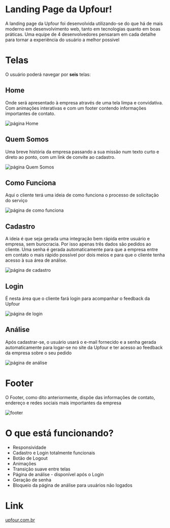 # Landing Page da Upfour!

A landing page da Upfour foi desenvolvida utilizando-se do que há de mais moderno em desenvolvimento web, tanto em tecnologias quanto em boas práticas.
Uma equipe de 4 desenvolvedores pensaram em cada detalhe para tornar a experiência do usuário a melhor possível


# Telas

O usuário poderá navegar por **seis** telas:

## Home

Onde será apresentado à empresa através de uma tela limpa e convidativa. Com animações interativas e com um footer contendo informações importantes de contato.

![página Home](https://lh3.googleusercontent.com/SY78g6F-IyR5cp8Sfj3oqpKXcjm6utrzT0HTjIcG3R8tjjHudpDQL8rpIt3YhuPUmkdPo-rPHvn31ZDWr_e5FWZMNUMS6qYvAZTc5IZSEkMjRJ8B9w5sNm8Vzb3N8BrH5kaaD3cSWI-G8Z1qCg8YcH_1FgsvHn1q8FvJc1h4XXQecvvPP78Vt3SJkE_DELw8fymcqQX3JEWex6WiTttkgm1pXVh_udnWDuyVkKFKYV17EdRYBmtNZjd_ZosuXb5kQF4HywR5OUpmoIU773HU_Ni_UKQCrszVqEXCKljtwdxutCTbTNYuRQEbzb6xodmEIL0GCmQ4Azes5efjFO9IeWomMZGV88JAEsxXHua4AupOOzM-CtSNKUDJeQvwZblJ8YT5jhOfR49fq3Mn2J4mDegK1-GphgK5Ukm2NSNi6bEPZaOCvipmuD4qTWY_0wHgnt6BtYqZBoHgPEHtYdw6sdm-Oc88PlnUsDg-JMxJbOtX1gjU66FPh6SW6etVoadM_BkSnlKvDCF3rIDMaYLRigms08_A9KJNRHKQJu-mph9Fz7GlhGLcS1fT7dGWaUEHs7q0O_sT-_rwTFWGEFwWFBB1FmOLnfxtYEPKqSPhfredV1BFZJApJTBQAd1IRjv6kkv-XWx4x_G9DBg22ZILtZ0bosVVETpX2vCwFz-zhL3xxoPClapc2Oye_rn9hFwWeJiKfXuweWvcddx7TVyhCQ=w1366-h637-no?authuser=0)

## Quem Somos

Uma breve história da empresa passando a sua missão num texto curto e direto ao ponto, com um link de convite ao cadastro.

![página Quem Somos](https://lh3.googleusercontent.com/lyd10Izu_X5SG7Z3ISQ84fQJsU7uYBnmao1cr9pH3o8fwB7nApQr5MjMapoE7ytCcg3XOZe_Fv0OQCMz3PW5drV5lvOJ-DujP50_VdbUneTS4uEKDxYbWcZCk7yJpkeUxAKrd4go12iHn2EUsabzPpLAG_AXNWB9bfu1b_HRVusQ-LJ2AOikYX449E5DyS_OxI9SWHJaIvvjjWcE7dhUVuidB9DNDO_G6UyFqcU_WfdZEksdZyrd0mDzyaBWw3v6Jsz3e6u7oPEMh9Nt3OdBhUVkqX30HT9UFs8hWxyGDhIHgYz2oXGrUot0BXUJiEopDQXRNl5H7TfeNuf2r4X8lTgss_8pFDjAqIrnue-56QePKSBgWCwt2v6A7XT014g_YSWgcJKT1jA6JRon7y6jzDvMLKEt-S_iXprJl0RoNHSxZNFtVdVyLC0QYrGEJ_FinUStpQryKEeNv8hZoYYarp3dlslqipmLQpBJXLtHCOajA3t6Y1iM360hA2-MvWj2GIoKeCkx8sCK0tjD91OoAI0b_-Us8gdqyVI63shrbPJ970orwiwL1c2YHz2SiOsowpLPOYUK7FKv0NxxMn_hIXZzS6b8bIJ41bv1CEOuZlHMovYBRPxR4QAmDow4vq1jnA3-OHycpDa5-FYfefoS57aEW_oWoO4QCCW3fma5z_3RLczuN5aQxGbAfEjBuCp4bsWNSCk68BUdBc_EnL4hLQ=w1355-h568-no?authuser=0)


## Como Funciona

Aqui o cliente terá uma ideia de como funciona o processo de solicitação do serviço

![página de como funciona](https://lh3.googleusercontent.com/yiRN4gKxfZzP2RtK1mvT6UR3Dv0mLCbRrCx5P25R3nV0hjXgoCzQRHD2f6Omsli9__z9FwnuOPrtU_C5yNaYrA7ieW5w3PkxAJrBHBjCpD5r6Tvhid9TKCyXUHQ1h6EvDai3JXG0IWVUH5nKuXOiGqhGJRBeaTWQaJSB6188LfcjsB-9VH5T5RGGvxnUjRqswIs6zAjpggwTkfW9QqIJnPYuW5-cnL9CuDWA6GeXNGi1vYsrIViqMz5L3Bo4vkNVU8qDDm9Kl5-HFe6aqN9_QrldFssbsZS8m99lREwtHSv942URk7vtXgAPJ7F7gzTdo5wJMWuZUHUqmBlK1y6N4ff36EXYp_OyQt35YWbSEvod1Pu8SIc30h9zjua_k-KpYOJy42-voCGfSBiaDPcTCaflglZkTpWXg16t8FxzOPqDP-5QIZjlwQlzfbgLwdcJSilLAA9YVbVDknbkRG8frnzcBlXcdf-9z25e0d3AOEYKnpTrA3W0LwYz8zeAUZiWw0NaTkIBBSoXGFmkEYEU36Bud-KFU1S_WIPNOXF4-1y4Y0HWlkHz3kJe-T2Hivcpn0-sCxhwTF9bS22Tej0bLyl8pFtWTnpMWkcLnsOL1Y1pV9XJDZsAi9_3YwI8Sq4C5oafYMbTL2UwfJp565wrI5hTaXJH8NQS5HYwHkpBIkNFAM7iezKm1QHb1bvMuyhYPSVNJEg7d4A7dBy6Mmis2Q=w1366-h633-no?authuser=0)

## Cadastro

A ideia é que seja gerada uma integração bem rápida entre usuário e empresa, sem burocracia. Por isso apenas três dados são pedidos ao cliente. Uma senha é gerada automaticamente para que a empresa entre em contato o mais rápido possível por dois meios e para que o cliente tenha acesso à sua área de análise.

![página de cadastro](https://lh3.googleusercontent.com/YxYabZ8R0cjp6ct0qJ11UEotW9xIe7AZW4joGYtr6Bu80XbBS3gJO2g_h6RY95QkpJ2UpqI_cchV8eg6fYnyhJPLEmQL3eYwRo5KnYG-_ZiYVedSmnmA8w8iWPfNhHWth-9PMM-XGd9-W4kfhuV_9ePJL0SJqNgJJ-tGRsYflLUKO3D-Z3Fo-rO2K195t_qOod9HIUrKrjuhbgRkDmzAVKIyHh8nhvha6bpl9TQATUjdG8D9begf3vABtZ8j3qmUshxlMpRSnXDEmoAyNmEdEyK_yJOJ1L01nzPXp2DESqoPD_WtXFmqvDMQq2cy691ZvAHxm6bTiAdOFh4unXBCimd329kLcj-8XF-6joV5GwYghREiKJ6G0L5yqqU-XeCu5Z-Lgu155GLuCBfmFyrViRXU-Om_sSVRrLWaABXdh-l9yagGTbeWO5kJF0dejqCNe3bPvDaovePHG3UMu4jcCnauVQx_T2HK54ZYBm4anczxVN5pCS9orqdGYBMHAMvuwNTiobJSdMjXuow4hiIquYitfI6NtngDdqX9VnTo1Hw66PnLGTPzhQBJ5h87jCWl7j4K9Xehm4ncGaYk2l_vVEEaV0INb4Z7W1Qj-2x3VOEGeuDaASQ7Ovx4dUNfmZNnzVcuMjlNWxngpHao8-1A39EjMigD8ZpZwaOyTPDUtH4VPx7vTzBW2wdkgvLeKcUK6d07aTSEkSGBeGVEJ7Gc8g=w1366-h529-no?authuser=0)



## Login

É nesta área que o cliente fará login para acompanhar o feedback da Upfour

![página de login](https://lh3.googleusercontent.com/P5YChTMPPDxN0DOqfQy86jvKnGFLwIIthvT2Q9nGZ-O7kpnefJkleaTBcn6pdHXAnAF51QEp_m9DZ99ZeqSSWWPvj1eM3WhqdHzHs4QSfRCNYXw0t-rNH8rLHFBIEjm2o78xTwZ8b0ngR70M0sF9zLQgs2XCEMDhVj59LmFrWgCSf7RFZGdHYpC0wHotMXDsRyGoaxS9fI7byLxD1Z3luXAHgjKO5M3JJMZhVrzjM6ZONMpuWZ-bpwqCl1YayPG5-V6a5v2YUYRnMLa2oEntPHoMctEqWh9tVJ7YlQCUUzRtaF56-_TVKCGOGO4TIoIprV4stPDukPlYacI_WNETlL_3i-iYITiWZy_C3G6X41gwxwAQq4V69Wa1Pl3cktnSRgAXJW-EJTV8E0m96FNrWU24_9VwmHp7x-5lVlBP6h9xoGO3rgw3VibXEZ5v27rV1RQPt64EwoSXyweOfWDf3mXn8W0be1iSrSTwSFsiMgGzGyvDF7-2PQrTRm07yAoBg87fzlTJizTYotAESuah5HwImkVsN5xRm1MMiCvtcLeuoPC3wiTGmo5LBAAt1N3KqTL27eK60e9BC-9mRIs26kZzaNPAKrs5SZ-a7Bh5lNr12ReGh0hg_DEVsN3hUVMaQRYku7KN0zl1c_ZTnvR8XG6NeVhkmEJ5dqFpWs-QKTJCsvVl0AZU4Vp0pKZYPIILdivGqXM8ckF6lr7P9WIZ3w=w1366-h504-no?authuser=0)

## Análise

Após cadastrar-se, o usuário usará o e-mail fornecido e a senha gerada automaticamente para logar-se no site da Upfour e ter acesso ao feedback da empresa sobre o seu pedido

![página de análise](https://lh3.googleusercontent.com/mzkhCSsjXea5sbnKPdUJht88U9ByX-TnWAy_qzky9MGVdTvf1eYMgYOG1JcjalBfxm3iBvNuvhhJhLBrljpjJNkILdjQtoNSzwJ-NnajvViEiDhH1ss-55rf_9F3osJJRQweSWxzcpsOV_Vsls1rwcJJT3DDWvd9wjXEBrFW_RMqVadjyjY8AYrxVmSExPTgFzFzHP05xZy8VVQC58YMb5khc6E3CsZZHd0mPlIw0j22QLmL1Atq3a3AfEgDBYOuYC5wTv-hKVvuVLoTGF3lCc3p9AX1e8PReqitF9gZjYBbbagWIhUAKEIandWKklOzrBq-C88kB6AFYGA4ab9cyg04knVqVUFoDuIH5sCuH8At9oaHOT5A6pKu4kdFgtqKCndf6_nHR3X9dmTv2HuqoWd6gXHvuod6vA4y18Q7saSXYgaCE33TODjimJ3Bim_KznFLS1leRRYfqULOPAWmEo2D7Ra3dfhzKILorTY24bQ9aUYLhUmlhyI38MA63OBQq-hB_5nLmfMSuPGQr-02gVCZu3UF0yCmkD9G6-dm3IeCxzcVEHL9z31ZskmB-_VxPdP6Wgf33eKPUEgXPtcYPmQQ4jl6Jv8NhEulV--afTja8n88zVvF6mgMVlLyifgHfWybpi_FIEkz2351Su-0W1AwXMxTOkyRuSzTjobLWeqW9uQ3syyFg7sBg0CmKCypTWVTKR0KbtJKtWCt6pAmSxs=w1366-h632-no?authuser=0)

# Footer
O Footer, como dito anteriormente, dispõe das informações de contato, endereço e redes sociais mais importantes da empresa

![footer](https://lh3.googleusercontent.com/kvXCWXwFexYaMUrMnAB2eXUowcOfiutnPuXaMqM24tbde_VrXAQRbfrcnfF0QINAQ69jTfiLbs-vFknBzyvjpsNv6PajVVBwIdQzxcpOkSOaZYDtkB4yH_H8bhiFgcMcxcjU3NK4CGFCru9JDRk1AvNPgpgsitHiUjepRiC2vUD3D3KjeeoucZuP7F_HnXW7De_YDSplg2KKG73APro6P9v6jnlHvPbBPQjOZicFHns34ROGEiJTBVvRCd2t90HHuWANP3sAc9UFApttq2pXOOUc3m4SeSZRT_VD1NIsF6CIl-Nl8xbH7p7GLnuUFGkYib35R_BN3Bg64LxMZ_ji4An6b68bTJiEAV6yvr7wGQtGOSwru2zuTqLEczbdzR5wv0taRln6MCgoPvXjNskh0xOlRm2OeMRpqrxHyoMuLXJp0zN0shzKY0Ik13gN9avDqONIGdfZ3twE-N99tsIs2IrxoTAJeLs9AJXq_TqIZ6q-zSnss8HnPPMuRl1SDWnkp6ufBpgrFR_qWcI2E8dpOD4ERu64NNPTVJA1hdM6dv5ghdErxBi45Cf0I2olk67FiU_6NMdVYxoo0zHz9z_hzeLZ4y_tXQ911txi3hZNWDs_lcy6z0f-YUpG6wrxFIfnUarWpPbqNIZqWGLoxU3_YqqqGSEce_JfPUY8Hubi6s3iRYHZNK7fxT7uNpXAhO9NTcCEUBq4opMfrmsfVuEMIw=w803-h230-no?authuser=0)

# O que está funcionando?

* Responsividade
* Cadastro e Login totalmente funcionais
* Botão de Logout
* Animações
* Transição suave entre telas
* Página de análise - disponível após o Login
* Geração de senha
* Bloqueio da página de análise para usuários não logados


# Link
[upfour.com.br](http://fanatical-market.surge.sh)
